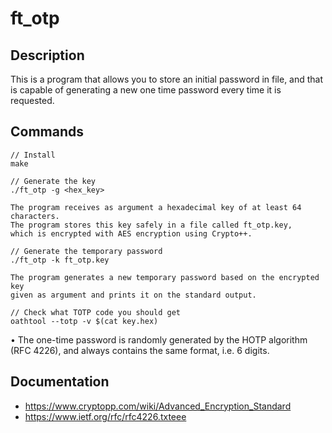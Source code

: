 # ft_otp

## Description
This is a program that allows you to store
an initial password in file, and that is capable of generating a new one time password
every time it is requested.<br />

## Commands
```
// Install
make

// Generate the key
./ft_otp -g <hex_key>

The program receives as argument a hexadecimal key of at least 64 characters.
The program stores this key safely in a file called ft_otp.key,
which is encrypted with AES encryption using Crypto++.

// Generate the temporary password
./ft_otp -k ft_otp.key

The program generates a new temporary password based on the encrypted key
given as argument and prints it on the standard output.

// Check what TOTP code you should get
oathtool --totp -v $(cat key.hex)
```

• The one-time password is randomly generated by the HOTP algorithm (RFC 4226), and always contains the
same format, i.e. 6 digits.

## Documentation
* https://www.cryptopp.com/wiki/Advanced_Encryption_Standard
* https://www.ietf.org/rfc/rfc4226.txteee
